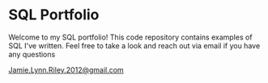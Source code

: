 # SQL Portfolio
Welcome to my SQL portfolio! This code repository contains examples of SQL I've written. Feel free to take a look and reach out via email if you have any questions

Jamie.Lynn.Riley.2012@gmail.com
